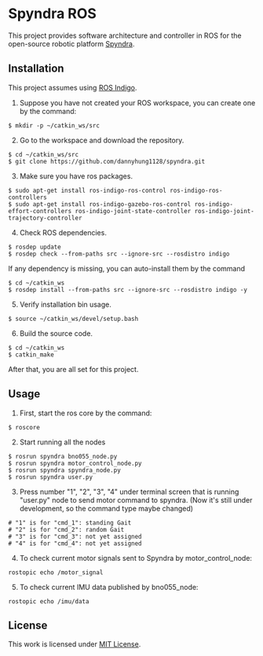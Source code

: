 # Spyndra ROS
This project provides software architecture and controller in ROS for the open-source robotic platform <a href="http://www.creativemachineslab.com/spyndra.html">Spyndra</a>.

## Installation
This project assumes using <a href="http://wiki.ros.org/indigo/Installation/Ubuntu">ROS Indigo</a>.

1. Suppose you have not created your ROS workspace, you can create one by the command:
```
$ mkdir -p ~/catkin_ws/src
```

2. Go to the workspace and download the repository.
```
$ cd ~/catkin_ws/src
$ git clone https://github.com/dannyhung1128/spyndra.git
```

3. Make sure you have ros packages.
```
$ sudo apt-get install ros-indigo-ros-control ros-indigo-ros-controllers
$ sudo apt-get install ros-indigo-gazebo-ros-control ros-indigo-effort-controllers ros-indigo-joint-state-controller ros-indigo-joint-trajectory-controller
```

4. Check ROS dependencies.
```
$ rosdep update
$ rosdep check --from-paths src --ignore-src --rosdistro indigo
```
   If any dependency is missing, you can auto-install them by the command
```
$ cd ~/catkin_ws
$ rosdep install --from-paths src --ignore-src --rosdistro indigo -y
```

5. Verify installation bin usage.
```
$ source ~/catkin_ws/devel/setup.bash
```

6. Build the source code.
```
$ cd ~/catkin_ws
$ catkin_make
```

After that, you are all set for this project.

## Usage
1. First, start the ros core by the command:
```
$ roscore
```

2. Start running all the nodes
```
$ rosrun spyndra bno055_node.py
$ rosrun spyndra motor_control_node.py
$ rosrun spyndra spyndra_node.py
$ rosrun spyndra user.py
```

3. Press number "1", "2", "3", "4" under terminal screen that is running "user.py" node to send motor command to spyndra. (Now it's still under development, so the command type maybe changed)
```
# "1" is for "cmd_1": standing Gait
# "2" is for "cmd_2": random Gait
# "3" is for "cmd_3": not yet assigned
# "4" is for "cmd_4": not yet assigned
```

4. To check current motor signals sent to Spyndra by motor_control_node:
```
rostopic echo /motor_signal
```

5. To check current IMU data published by bno055_node:
```
rostopic echo /imu/data
```


## License

This work is licensed under <a href="https://opensource.org/licenses/MIT">MIT License</a>.